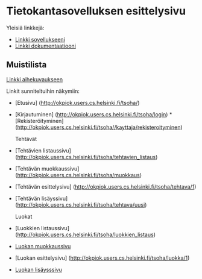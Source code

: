 # Tietokantasovelluksen esittelysivu

Yleisiä linkkejä:

* [Linkki sovellukseeni](http://okpiok.users.cs.helsinki.fi/tsoha/)
* [Linkki dokumentaatiooni](https://github.com/PihlaO/Tsoha-Bootstrap/blob/master/doc/Dokumentaatio.pdf)

## Muistilista

[Linkki aihekuvaukseen](http://advancedkittenry.github.io/suunnittelu_ja_tyoymparisto/aiheet/Muistilista.html) 

Linkit sunniteltuihin näkymiin:

* [Etusivu] (http://okpiok.users.cs.helsinki.fi/tsoha/)
* [Kirjautuminen] (http://okpiok.users.cs.helsinki.fi/tsoha/login) * [Rekisteröityminen] (http://okpiok.users.cs.helsinki.fi/tsoha//kayttaja/rekisteroityminen)
  
  Tehtävät
* [Tehtävien listaussivu] (http://okpiok.users.cs.helsinki.fi/tsoha/tehtavien_listaus)
* [Tehtävän muokkaussivu] (http://okpiok.users.cs.helsinki.fi/tsoha/muokkaus)
* [Tehtävän esittelysivu] (http://okpiok.users.cs.helsinki.fi/tsoha/tehtava/1)
* [Tehtävän lisäyssivu] (http://okpiok.users.cs.helsinki.fi/tsoha/tehtava/uusi)
  
  Luokat
* [Luokkien listaussivu] (http://okpiok.users.cs.helsinki.fi/tsoha/luokkien_listaus)
* [Luokan muokkaussivu](http://okpiok.users.cs.helsinki.fi/tsoha/luokan_muokkaus)
* [Luokan esittelysivu] (http://okpiok.users.cs.helsinki.fi/tsoha/luokka/1)
* [Luokan lisäysssivu](http://okpiok.users.cs.helsinki.fi/tsoha/luokka/uusi)

